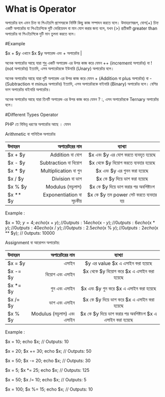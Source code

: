 # What is Operator

অপারেটর হল এমন চিহ্ন যা পিএইচপি প্রসেসরকে নির্দিষ্ট কিছু কাজ সম্পাদন করতে বলে। উদাহরণস্বরূপ, যোগ(+) চিহ্ন একটি অপারেটর যা পিএইচপিকে দুটি ভেরিয়েবল বা মান যোগ করার জন্য বলে, যখন (>) প্রতীকটি greater than অপারেটর যা পিএইচপিকে দুটি মান তুলনা করতে বলে।

#Example

 $x + $y এখানে $x $y অপারেন্ড এবং  + অপারেটর |

অনেক অপারেটর আছে যারা শুধু একটি অপারেন্ড এর উপর কাজ করে যেমন ++ (increment অপরেটর) বা ! (not অপারেটর) ইত্যাদি, এসব অপারেটরকে ইউনারি (Unary) অপারেটর বলে।

অনেক অপারেটর আছে যারা দুটি অপারেন্ড এর উপর কাজ করে যেমন + (Addition বা plus অপরেটর) বা - (Subtraction বা minus অপারেটর) ইত্যাদি, এসব অপারেটরকে বাইনারি (Binary) অপারেটর বলে। বেশির ভাগ অপারেটর বাইনারি অপারেটর।

অনেক অপারেটর আছে যারা তিনটি অপারেন্ড এর উপর কাজ করে যেমন ? :, এসব অপারেটরকে  Ternary অপারেটর বলে। 

#Different Types Operator

PHP তে বিভিন্ন ধরণের অপারেটর আছে । যেমন 

Arithmetic বা গানিতিক অপারেটর


| উদাহরন      | অপারেটরের নাম   |ব্যাখ্যা   |
| :------- | ----: | :---: |
| $x + $y | Addition বা যোগ | $x এবং  $y এর যোগ করতে ব্যবহৃত হয়েছে   |
| $x - $y  | Subtraction বা বিয়োগ   | $x থেকে $y বিয়োগ করতে ব্যবহার হয়েছে   |
| $x * $y     | Multiplication বা গুন    |  $x এবং $y এর গুনন করা হয়েছে  |
| $x / $y    |  Division বা ভাগ      |  $x কে $y দিয়ে ভাগ করা হয়েছে       | 
|   $x % $y            | Modulus (মডুলাস)    | $x কে $y দিয়ে ভাগ করার পর অবশিষ্টাংশ |  
| $x ** $y   | Exponentiation বা সূচকীয়      |   $x কে $y তম power সেট করতে ব্যবহার হয়  |    


 

Example :

$x = 10;
$y = 4;
echo($x + $y); // 0utputs: 14
echo($x - $y); // 0utputs: 6
echo($x * $y); // 0utputs: 40
echo($x / $y); // 0utputs: 2.5
echo($x % $y); // 0utputs: 2
echo($x ** $y); // 0utputs: 10000

Assignment বা আরোপন অপারেটর:

| উদাহরন      | অপারেটরের নাম   |ব্যাখ্যা   |
| :------- | ----: | :---: |
| $x = $y | এসাইন |  $y এর value $x  এ এসাইন  করা  হয়েছে   |
| $x -= $y   | বিয়োগ এবং এসাইন   | $x থেকে $y বিয়োগ করে $x  এ এসাইন  করা  হয়েছে  |
| $x *= $y     |  গুন এবং এসাইন    |  $x এবং $y  গুন করে $x  এ এসাইন  করা  হয়েছে  |
| $x /= $y    |  ভাগ এবং এসাইন      |  $x কে $y দিয়ে ভাগ করে $x  এ এসাইন  করা  হয়েছে      | 
|   $x % $y            |  Modulus (মডুলাস) এবং এসাইন    |   $x কে $y দিয়ে ভাগ করার পর অবশিষ্টাংশ  $x  এ এসাইন  করা  হয়েছে |  
   
Example :

$x = 10;
echo $x; // Outputs: 10
 
$x = 20;
$x += 30;
echo $x; // Outputs: 50
 
$x = 50;
$x -= 20;
echo $x; // Outputs: 30
 
$x = 5;
$x *= 25;
echo $x; // Outputs: 125
 
$x = 50;
$x /= 10;
echo $x; // Outputs: 5
 
$x = 100;
$x %= 15;
echo $x; // Outputs: 10


